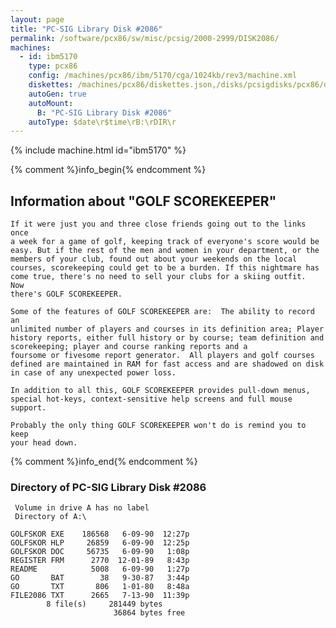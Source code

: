 ```yaml
---
layout: page
title: "PC-SIG Library Disk #2086"
permalink: /software/pcx86/sw/misc/pcsig/2000-2999/DISK2086/
machines:
  - id: ibm5170
    type: pcx86
    config: /machines/pcx86/ibm/5170/cga/1024kb/rev3/machine.xml
    diskettes: /machines/pcx86/diskettes.json,/disks/pcsigdisks/pcx86/diskettes.json
    autoGen: true
    autoMount:
      B: "PC-SIG Library Disk #2086"
    autoType: $date\r$time\rB:\rDIR\r
---
```


{% include machine.html id="ibm5170" %}

{% comment %}info_begin{% endcomment %}

## Information about "GOLF SCOREKEEPER"

    If it were just you and three close friends going out to the links once
    a week for a game of golf, keeping track of everyone's score would be
    easy. But if the rest of the men and women in your department, or the
    members of your club, found out about your weekends on the local
    courses, scorekeeping could get to be a burden. If this nightmare has
    come true, there's no need to sell your clubs for a skiing outfit.  Now
    there's GOLF SCOREKEEPER.
    
    Some of the features of GOLF SCOREKEEPER are:  The ability to record an
    unlimited number of players and courses in its definition area; Player
    history reports, either full history or by course; team definition and
    scorekeeping; player and course ranking reports and a
    foursome or fivesome report generator.  All players and golf courses
    defined are maintained in RAM for fast access and are shadowed on disk
    in case of any unexpected power loss.
    
    In addition to all this, GOLF SCOREKEEPER provides pull-down menus,
    special hot-keys, context-sensitive help screens and full mouse support.
    
    Probably the only thing GOLF SCOREKEEPER won't do is remind you to keep
    your head down.
{% comment %}info_end{% endcomment %}


### Directory of PC-SIG Library Disk #2086

     Volume in drive A has no label
     Directory of A:\

    GOLFSKOR EXE    186568   6-09-90  12:27p
    GOLFSKOR HLP     26859   6-09-90  12:25p
    GOLFSKOR DOC     56735   6-09-90   1:08p
    REGISTER FRM      2770  12-01-89   8:43p
    README            5008   6-09-90   1:27p
    GO       BAT        38   9-30-87   3:44p
    GO       TXT       806   1-01-80   8:48a
    FILE2086 TXT      2665   7-13-90  11:39p
            8 file(s)     281449 bytes
                           36864 bytes free
